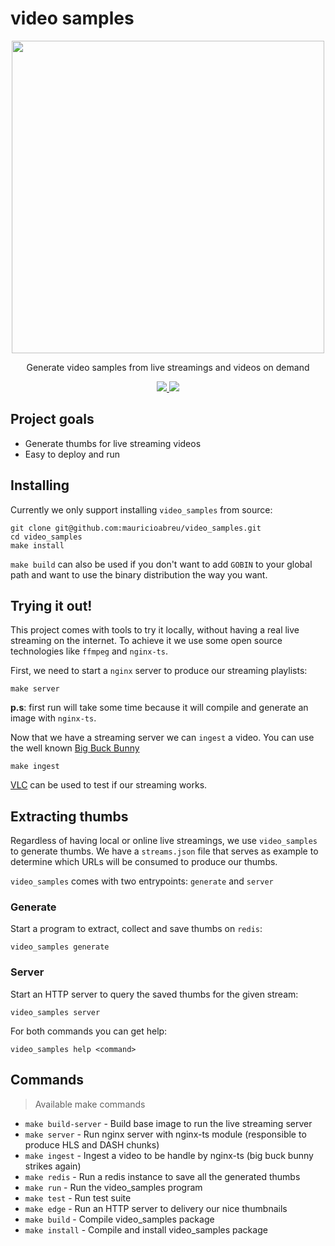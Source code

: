 # video samples

<p align="center">
  <img src="https://github.com/mauricioabreu/video_samples/raw/master/docs/video_samples.png?raw=true" width="500">
  <p align="center">Generate video samples from live streamings and videos on demand</p>
  <p align="center">
    <a href="https://travis-ci.org/mauricioabreu/video_samples">
      <img src="https://travis-ci.org/mauricioabreu/video_samples.svg?branch=master">
    </a>
    <a href="https://codecov.io/gh/mauricioabreu/video_samples">
      <img src="https://codecov.io/gh/mauricioabreu/video_samples/branch/master/graph/badge.svg">
    </a>
  </p>
</p>

## Project goals

* Generate thumbs for live streaming videos
* Easy to deploy and run

## Installing

Currently we only support installing `video_samples` from source:

```console
git clone git@github.com:mauricioabreu/video_samples.git
cd video_samples
make install
```

`make build` can also be used if you don't want to add `GOBIN` to your global path and want to use
the binary distribution the way you want.

## Trying it out!

This project comes with tools to try it locally, without having a real live streaming on the internet.
To achieve it we use some open source technologies like `ffmpeg` and `nginx-ts`.

First, we need to start a `nginx` server to produce our streaming playlists:
```
make server
```

**p.s**: first run will take some time because it will compile and generate an image with `nginx-ts`.

Now that we have a streaming server we can `ingest` a video. You can use the well known [Big Buck Bunny](https://peach.blender.org/download/)

```
make ingest
```

[VLC](https://www.videolan.org/vlc/) can be used to test if our streaming works.

## Extracting thumbs

Regardless of having local or online live streamings, we use `video_samples` to generate thumbs.
We have a `streams.json` file that serves as example to determine which URLs will be consumed to produce our thumbs.

`video_samples` comes with two entrypoints: `generate` and `server`

### Generate

Start a program to extract, collect and save thumbs on `redis`:

```console
video_samples generate
```

### Server

Start an HTTP server to query the saved thumbs for the given stream:

```console
video_samples server
```

For both commands you can get help:

```console
video_samples help <command>
```

## Commands
> Available make commands

* `make build-server` - Build base image to run the live streaming server
* `make server` - Run nginx server with nginx-ts module (responsible to produce HLS and DASH chunks)
* `make ingest` - Ingest a video to be handle by nginx-ts (big buck bunny strikes again)
* `make redis` - Run a redis instance to save all the generated thumbs
* `make run` - Run the video_samples program
* `make test` - Run test suite
* `make edge` - Run an HTTP server to delivery our nice thumbnails
* `make build` - Compile video_samples package
* `make install` - Compile and install video_samples package
